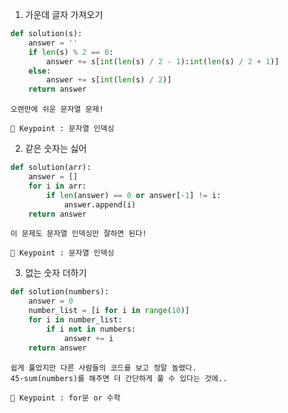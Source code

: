1. 가운데 글자 가져오기
``` python
def solution(s):
    answer = ''
    if len(s) % 2 == 0:
        answer += s[int(len(s) / 2 - 1):int(len(s) / 2 + 1)]
    else:
        answer += s[int(len(s) / 2)]
    return answer
```

    오랜만에 쉬운 문자열 문제!

    🔑 Keypoint : 문자열 인덱싱

2. 같은 숫자는 싫어
``` python
def solution(arr):
    answer = []
    for i in arr:
        if len(answer) == 0 or answer[-1] != i:
            answer.append(i)
    return answer
```

    이 문제도 문자열 인덱싱만 잘하면 된다!

    🔑 Keypoint : 문자열 인덱싱

3. 없는 숫자 더하기
``` python
def solution(numbers):
    answer = 0
    number_list = [i for i in range(10)]
    for i in number_list:
        if i not in numbers:
            answer += i
    return answer
```

    쉽게 풀었지만 다른 사람들의 코드를 보고 정말 놀랬다.
    45-sum(numbers)를 해주면 더 간단하게 풀 수 있다는 것에..

    🔑 Keypoint : for문 or 수학